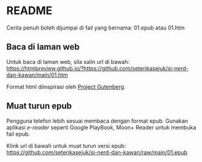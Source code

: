 # README

Cerita penuh boleh dijumpai di fail yang bernama: 01.epub atau 01.htm

## Baca di laman web
Untuk baca di laman web, sila salin url di bawah:
https://htmlpreview.github.io/?https://github.com/seterikasejuk/si-nerd-dan-kawan/main/01.htm

Format html diinspirasi oleh [Project Gutenberg](https://www.gutenberg.org/).

## Muat turun epub
Pengguna telefon lebih sesuai membaca dengan format epub.
Gunakan aplikasi *e-reader* seperti Google PlayBook, Moon+ Reader
untuk membuka fail epub.

Klink url di bawah untuk muat turun versi epub:
https://github.com/seterikasejuk/si-nerd-dan-kawan/raw/main/01.epub
